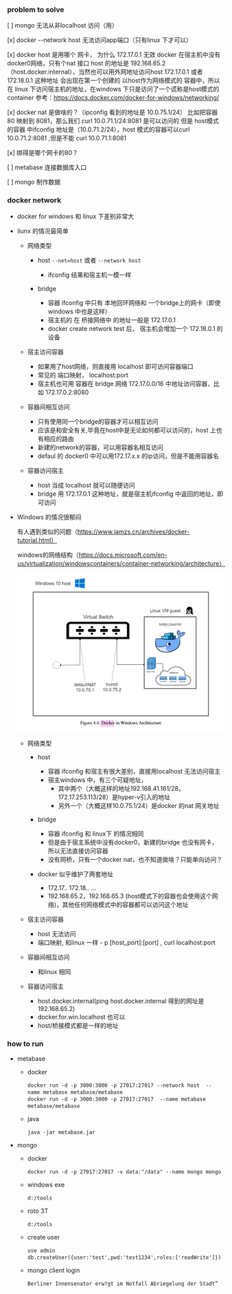 ### problem to solve

[ ] mongo 无法从非localhost 访问（用）

[x] docker --network host 无法访问app端口（只有linux 下才可以）

[x] docker host 是用哪个 网卡， 为什么 172.17.0.1 无效
docker 在宿主机中没有docker0网络，只有个nat 接口
host 的地址是 192.168.65.2（host.docker.internal），当然也可以用外网地址访问host
172.17.0.1 或者 172.18.0.1 这种地址 会出现在第一个创建的 以host作为网络模式的 容器中，所以在 linux 下访问宿主机的地址，在windows 下只是访问了一个谎称是host模式的container
参考：https://docs.docker.com/docker-for-windows/networking/

[x] docker nat 是做啥的？（ipconfig 看到的地址是 10.0.75.1/24）
比如把容器80 映射到 8081，那么我们 curl 10.0.71.1/24:8081 是可以访问的
但是 host模式的容器 中ifconfig 地址是（10.0.71.2/24），host 模式的容器可以curl 10.0.71.2:8081 ,但是不能 curl 10.0.71.1:8081

[x] 绑得是哪个网卡的80？


[ ] metabase 连接数据库入口

[ ] mongo 制作数据



### docker network

- docker for  windows 和 linux 下差别非常大

- liunx 的情况最简单

	- 网络类型
	
		- host `--net=host` 或者 `--network host`
			- ifconfig 结果和宿主机一模一样
			
		- bridge
			- 容器 ifconfig 中只有 本地回环网络和 一个bridge上的网卡（即使windows 中也是这样）
			- 宿主机的 在 桥接网络中 的地址一般是 172.17.0.1
			- docker create network test 后， 宿主机会增加一个 172.18.0.1 的设备
			
			
	- 宿主访问容器
	
		- 如果用了host网络，则直接用 localhost 即可访问容器端口 
		- 常见的 端口映射， localhost:port
		- 宿主机也可用 容器在 bridge 网络 172.17.0.0/16 中地址访问容器，比如 172.17.0.2:8080
		
	- 容器间相互访问
	
		- 只有使用同一个bridge的容器才可以相互访问
		- 应该是和安全有关,毕竟在host中是无论如何都可以访问的，host 上也有相应的路由
		- 新建的network的容器，可以用容器名相互访问
		- defaul 的 docker0 中可以用172.17.x.x 的ip访问，但是不能用容器名
	
	- 容器访问宿主
	
		- host 当成 localhost 就可以随便访问
		- bridge 用 172.17.0.1 这种地址，就是宿主机ifconfig 中返回的地址，即可访问
		
- Windows 的情况很郁闷

  有人遇到类似的问题（https://www.iamzs.cn/archives/docker-tutorial.html）
  
  windows的网络结构（https://docs.microsoft.com/en-us/virtualization/windowscontainers/container-networking/architecture）
  
  
  ![](pictures/hyperv.png)
  
	- 网络类型
		- host
			- 容器 ifconfig 和宿主有很大差别，直接用localhost 无法访问宿主
			- 宿主windows 中，有三个可疑地址，
				- 其中两个（大概这样的地址192.168.41.161/28，172.17.253.113/28）是hyper-v引入的地址
				- 另外一个（大概这样10.0.75.1/24）是docker 的nat 网关地址
			
		- bridge
			- 容器 ifconfig 和 linux下 的情况相同
			- 但是由于宿主系统中没有docker0，新建的bridge 也没有网卡，所以无法直接访问容器
			- 没有网桥，只有一个docker nat，也不知道做啥？只能单向访问？
		
		- docker 似乎维护了两套地址
			- 172.17.*.* 172.18.*.* ...
			- 192.168.65.2，192.168.65.3 (host模式下的容器也会使用这个网络)，其他任何网络模式中的容器都可以访问这个地址
		
	- 宿主访问容器
		- host 无法访问
		- 端口映射, 和linux 一样 - p [host_port]:[port] , curl localhost:port
	
	- 容器间相互访问
		- 和linux 相同 
	
	- 容器访问宿主
		- host.docker.internal(ping host.docker.internal 得到的网址是192.168.65.2)
		- docker.for.win.localhost 也可以
		- host/桥接模式都是一样的地址



### how to run
* metabase
	- docker 
		```
		docker run -d -p 3000:3000 -p 27017:27017 --network host  --name metabase metabase/metabase
		docker run -d -p 3000:3000 -p 27017:27017  --name metabase metabase/metabase
		```
	- java 
		```
		java -jar metabase.jar
		```

* mongo 
	* docker
		```
		docker run -d -p 27017:27017 -v data:"/data" --name mongo mongo
		```
	* windows exe
		```
		d:/tools
		```
	* roto 3T
		```
		d:/tools
		```
	* create user
		```
		use admin
		db.createUser({user:'test',pwd:'test1234',roles:['readWrite']})
		```
	* mongo client login
		```
		Berliner Innensenator erw?gt im Notfall Abriegelung der Stadt”
		```